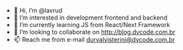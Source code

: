 - 👋 Hi, I’m @lavrud
- 👀 I’m interested in development frontend and backend
- 🌱 I’m currently learning JS from React/Next Framework
- 💞️ I’m looking to collaborate on http://blog.dvcode.com.br
- 📫 Reach me from e-mail durvalvisterini@dvcode.com.br 
<!---
lavrud/lavrud is a ✨ special ✨ repository because its `README.md` (this file) appears on your GitHub profile.
You can click the Preview link to take a look at your changes.
--->
